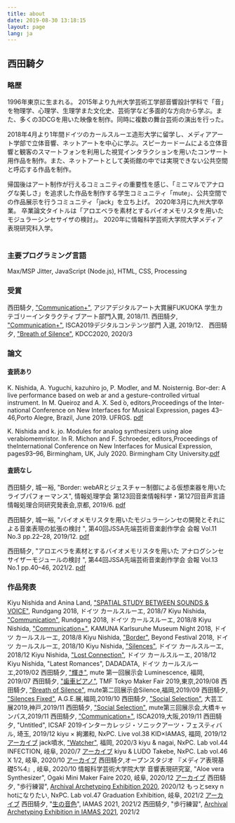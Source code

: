 ```yaml
---
title: about
date: 2019-08-30 13:18:15
layout: page
lang: ja
---
```

## 西田騎夕
### 略歴
1996年東京に生まれる。
2015年より九州大学芸術工学部音響設計学科で「音」を物理学、心理学、生理学また文化史、芸術学など多面的な方向から学ぶ。また、多くの3DCGを用いた映像を制作。同時に複数の舞台芸術の演出を行った。

2018年4月より1年間ドイツのカールスルーエ造形大学に留学し、メディアアート学部で立体音響、ネットアートを中心に学ぶ。スピーカードームによる立体音響と観客のスマートフォンを利用した視覚インタラクションを用いたコンサート用作品を制作。また、ネットアートとして美術館の中では実現できない公共空間と呼応する作品を制作。

帰国後はアート制作が行えるコミュニティの重要性を感じ、「ミニマルでアナログな美しさ」を追求した作品を制作する学生コミュニティ「mute」、公共空間での作品展示を行うコミュニティ「jack」を立ち上げ。
2020年3月に九州大学卒業。
卒業論文タイトルは「アロエベラを素材とするバイオメモリスタを用いたモジュラーシンセサイザの検討」。
2020年に情報科学芸術大学院大学メディア表現研究科入学。
<br><br>

### 主要プログラミング言語
Max/MSP Jitter, JavaScript (Node.js), HTML, CSS, Processing

### 受賞
西田騎夕, ["Communication+"](../Communication-plus), アジアデジタルアート大賞展FUKUOKA 学生カテゴリーインタラクティブアート部門入賞, 2018/11.
西田騎夕, ["Communication+"](../Communication-plus), ISCA2019デジタルコンテンツ部門 入選, 2019/12．
西田騎夕, ["Breath of Silence"](../Breath-of-Silence), KDCC2020, 2020/3

### 論文
#### 査読あり
K. Nishida, A. Yuguchi, kazuhiro jo, P. Modler, and M. Noisternig. Bor-der: A live performance based on web ar and a gesture-controlled virtual instrument. In M. Queiroz and A. X. Sed ́o, editors,Proceedings of the Inter-national Conference on New Interfaces for Musical Expression, pages 43–46,Porto Alegre, Brazil, June 2019. UFRGS. [pdf](https://www.nime.org/proceedings/2019/nime2019_paper009.pdf)

K. Nishida and k. jo. Modules for analog synthesizers using aloe verabiomemristor. In R. Michon and F. Schroeder, editors,Proceedings of theInternational Conference on New Interfaces for Musical Expression, pages93–96, Birmingham, UK, July 2020. Birmingham City University.[pdf](https://www.nime.org/proceedings/2020/nime2020_paper18.pdf)

#### 査読なし
西田騎夕, 城一裕, "Border: webARとジェスチャー制御による仮想楽器を用いたライブパフォーマンス", 情報処理学会 第123回音楽情報科学・第127回音声言語情報処理合同研究発表会,京都, 2019/6. [pdf](https://ipsj.ixsq.nii.ac.jp/ej/index.php?active_action=repository_view_main_item_detail&page_id=13&block_id=8&item_id=197831&item_no=1)

西田騎夕, 城一裕, "バイオメモリスタを用いたモジュラーシンセの開発とそれによる音楽表現の拡張の検討 ", 第40回JSSA先端芸術音楽創作学会 会報 Vol.11 No.3 pp.22–28, 2019/12. [pdf](http://data.jssa.info/paper/2019v11n03/6.Nishida.pdf)

西田騎夕, "アロエベラを素材とするバイオメモリスタを用いた アナログシンセサイザーモジュールの検討 ", 第44回JSSA先端芸術音楽創作学会 会報 Vol.13 No.1 pp.40–46, 2021/2. [pdf](http://data.jssa.info/paper/2021v13n01/7.Nishida.pdf)

### 作品発表
Kiyu Nishida and Anina Land, ["SPATIAL STUDY BETWEEN SOUNDS & VOICE"](../SPATIAL-STUDY-BETWEEN-SOUNDS-VOICE), Rundgang 2018, ドイツ カールスルーエ, 2018/7
Kiyu Nishida, ["Communication"](../Communication), Rundgang 2018, ドイツ カールスルーエ, 2018/8
Kiyu Nishida, ["Communication+"](../Communication-plus), KAMUNA Karlsuruhe Museum Night 2018, ドイツ カールスルーエ, 2018/8
Kiyu Nishida, ["Border"](../Border), Beyond Festival 2018, ドイツ カールスルーエ, 2018/10
Kiyu Nishida, ["Silences"](../Silences), ドイツ カールスルーエ, 2018/12
Kiyu Nishida, ["Lost Connection"](../Lost-Connection), ドイツ カールスルーエ, 2018/12
Kiyu Nishida, "Latest Romances", DADADATA, ドイツ カールスルーエ,2019/02
西田騎夕, ["輝き"](../Sparkle), mute 第一回展示会 Luminescence, 福岡, 2019/07
西田騎夕, ["歯車ピアノ"](../Gear-Piano), TMF Tokyo Maker Fair 2019,東京,2019/08
西田騎夕, ["Breath of Silence"](../Breath-of-Silence), mute第二回展示会Silence,福岡,2019/09
西田騎夕, ["Silences Fixed"](../Silences), A.G.E.展,福岡,2019/10
西田騎夕, ["Social Selection"](../Social-Selection), 大芸工展2019,神戸,2019/11
西田騎夕, ["Social Selection"](../Social-Selection), mute第三回展示会,大橋キャンパス,2019/11
西田騎夕, ["Communication+"](../Communication-plus), ISCA2019,大阪,2019/11
西田騎夕, "Untitled", ICSAF 2019インターカレッジ・ソニックアーツ・フェスティバル, 埼玉, 2019/12
kiyu × 絢瀬和, NxPC. Live vol.38 KID×IAMAS, 福岡, 2019/12 [アーカイブ](https://youtu.be/1cJufA7e2Fg?t=21)
jack噴水, ["Watcher"](../Watcher), 福岡, 2020/3
kiyu & nagai, NxPC. Lab vol.44 INFECTION, 岐阜, 2020/7 [アーカイブ](https://youtu.be/02UimldBTug?t=3384)
kiyu & LUDO Takebe, NxPC. Lab vol.46 X 1/2, 岐阜, 2020/10 [アーカイブ](https://youtu.be/K1mf-Nx5LL8?t=1127)
西田騎夕,オープンスタジオ 『メディア表現基礎5%4』, 岐阜, 2020/10
情報科学芸術大学院大学 音響表現研究室, "Aloe vera Synthesizer", Ogaki Mini Maker Faire 2020, 岐阜, 2020/12 [アーカイブ](https://youtu.be/V_oX2PDdcG0?t=1888)
西田騎夕, "歩行練習", [Archival Archetyping Exhibition 2020](https://archival-archetyping.github.io/exhibition-2020/), 2020/12
もっとsexy n hotになりたい, NxPC. Lab vol.47 Graduation Exhibition, 岐阜, 2021/2 [アーカイブ](https://youtu.be/7LAeQY35Wa4?t=518)
西田騎夕, "[生の音色](https://www.iamas.ac.jp/exhibit21/project/life-ethnography/timbre-of-life/)", IAMAS 2021, 2021/2
西田騎夕, "歩行練習", [Archival Archetyping Exhibition in IAMAS 2021](https://archival-archetyping.github.io/iamas-2021/), 2021/2